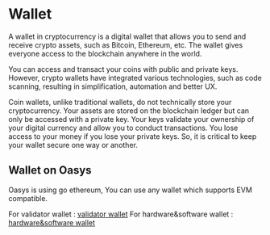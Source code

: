 ---
---

# Wallet
A wallet in cryptocurrency is a digital wallet that allows you to send and receive crypto assets, such as Bitcoin, Ethereum, etc. The wallet gives everyone access to the blockchain anywhere in the world.

You can access and transact your coins with public and private keys. However, crypto wallets have integrated various technologies, such as code scanning, resulting in simplification, automation and better UX.

Coin wallets, unlike traditional wallets, do not technically store your cryptocurrency. Your assets are stored on the blockchain ledger but can only be accessed with a private key. Your keys validate your ownership of your digital currency and allow you to conduct transactions. You lose access to your money if you lose your private keys. So, it is critical to keep your wallet secure one way or another.

## Wallet on Oasys 

Oasys is using go ethereum, You can use any wallet which supports EVM compatible. 

For validator wallet : [validator wallet](/docs/techdocs/wallet/1-2)
For hardware&software wallet : [hardware&software wallet](/docs/techdocs/wallet/1-1)

